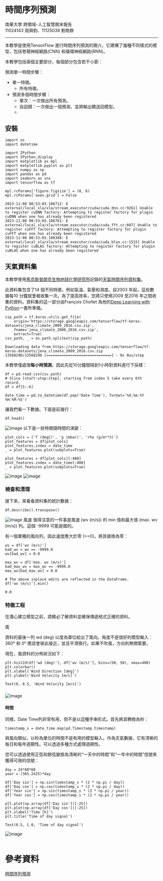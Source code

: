 # 時間序列預測

南華大學 跨領域-人工智慧期末報告<br>
11024143 周舜鈞、11125038 劉皓群
****
本教學是使用TensorFlow 進行時間序列預測的簡介。它建構了幾種不同樣式的模型，包括卷積神經網路(CNN) 和循環神經網路(RNN)。

本教學包括兩個主要部分，每個部分包含若干小節：

預測單一時間步驟：
- 單一特徵。
  - 所有特徵。
- 預測多個時間步驟：
  - 單次：一次做出所有預測。
  - 自迴歸：一次做出一個預測，並將輸出饋送回模型。
  - 
## 安裝
```
import os
import datetime

import IPython
import IPython.display
import matplotlib as mpl
import matplotlib.pyplot as plt
import numpy as np
import pandas as pd
import seaborn as sns
import tensorflow as tf

mpl.rcParams['figure.figsize'] = (8, 6)
mpl.rcParams['axes.grid'] = False
```
```
2023-11-08 00:53:03.106712: E external/local_xla/xla/stream_executor/cuda/cuda_dnn.cc:9261] Unable to register cuDNN factory: Attempting to register factory for plugin cuDNN when one has already been registered
2023-11-08 00:53:03.106761: E external/local_xla/xla/stream_executor/cuda/cuda_fft.cc:607] Unable to register cuFFT factory: Attempting to register factory for plugin cuFFT when one has already been registered
2023-11-08 00:53:03.108388: E external/local_xla/xla/stream_executor/cuda/cuda_blas.cc:1515] Unable to register cuBLAS factory: Attempting to register factory for plugin cuBLAS when one has already been registered
```

## 天氣資料集
本教學使用[馬克斯普朗克生物地球化學研究所](https://www.bgc-jena.mpg.de/wetter/)記錄的[天氣時間序列資料集](https://www.bgc-jena.mpg.de/)。

此資料集包含了14 個不同特徵，例如氣溫、氣壓和濕度。自2003 年起，這些數據每10 分鐘就會被收集一次。為了提高效率，您將只使用2009 至2016 年之間收集的資料。資料集的這一部分由François Chollet 為他的[Deep Learning with Python](https://www.manning.com/books/deep-learning-with-python)一書所準備。
```
zip_path = tf.keras.utils.get_file(
    origin='https://storage.googleapis.com/tensorflow/tf-keras-datasets/jena_climate_2009_2016.csv.zip',
    fname='jena_climate_2009_2016.csv.zip',
    extract=True)
csv_path, _ = os.path.splitext(zip_path)
```
```
Downloading data from https://storage.googleapis.com/tensorflow/tf-keras-datasets/jena_climate_2009_2016.csv.zip
13568290/13568290 [==============================] - 0s 0us/step
```
本教學僅處理**每小時預測**，因此先從10分鐘間隔到1小時對資料進行下採樣：
```
df = pd.read_csv(csv_path)
# Slice [start:stop:step], starting from index 5 take every 6th record.
df = df[5::6]

date_time = pd.to_datetime(df.pop('Date Time'), format='%d.%m.%Y %H:%M:%S')
```
讓我們看一下數據。下面是前幾行：
```
df.head()
```
![image](https://github.com/Roseller37/ai-final-report/blob/main/image/%E5%A4%A9%E6%B0%A3%E8%B3%87%E6%96%99%E9%9B%861.png)
以下是一些特徵隨時間的演變：
```
plot_cols = ['T (degC)', 'p (mbar)', 'rho (g/m**3)']
plot_features = df[plot_cols]
plot_features.index = date_time
_ = plot_features.plot(subplots=True)

plot_features = df[plot_cols][:480]
plot_features.index = date_time[:480]
_ = plot_features.plot(subplots=True)
```
![image](https://github.com/Roseller37/ai-final-report/blob/main/image/%E5%A4%A9%E6%B0%A3%E8%B3%87%E6%96%99%E9%9B%862.png)
![image](https://github.com/Roseller37/ai-final-report/blob/main/image/%E5%A4%A9%E6%B0%A3%E8%B3%87%E6%96%99%E9%9B%863.png)
### 檢查和清理
接下來，來看看資料集的統計數據：
```
df.describe().transpose()
```
![image](https://github.com/Roseller37/ai-final-report/blob/main/image/%E5%A4%A9%E6%B0%A3%E8%B3%87%E6%96%99%E9%9B%864.png)
風速 值得注意的一件事是風速 (wv (m/s)) 的 min 值和最大值 (max. wv (m/s)) 列。這個 -9999 可能是錯的。

有一個單獨的風向列，因此速度應大於零 (>=0)。將其替換為零：
```
wv = df['wv (m/s)']
bad_wv = wv == -9999.0
wv[bad_wv] = 0.0

max_wv = df['max. wv (m/s)']
bad_max_wv = max_wv == -9999.0
max_wv[bad_max_wv] = 0.0

# The above inplace edits are reflected in the DataFrame.
df['wv (m/s)'].min()
```
```
0.0
```
### 特徵工程

在潛心建立模型之前，請務必了解資料並確保傳遞格式正確的資料。

風

資料的最後一列 wd (deg) 以度為單位給出了風向。角度不是很好的模型輸入：360° 和 0° 應該會彼此接近，並且平滑換行。如果不吹風，方向則無關緊要。

現在，風資料的分佈狀況如下：
```
plt.hist2d(df['wd (deg)'], df['wv (m/s)'], bins=(50, 50), vmax=400)
plt.colorbar()
plt.xlabel('Wind Direction [deg]')
plt.ylabel('Wind Velocity [m/s]')
```
```
Text(0, 0.5, 'Wind Velocity [m/s]')
```








###
![image](https://github.com/Roseller37/ai-final-report/blob/main/image/%E5%A4%A9%E6%B0%A3%E8%B3%87%E6%96%99%E9%9B%865.png)
#### 時間
同樣，Date Time列非常有用，但不是以這種字串形式。首先將其轉換為秒：
```
timestamp_s = date_time.map(pd.Timestamp.timestamp)
```
與風向類似，以秒為單位的時間不是有用的模型輸入。作為天氣數據，它​​有清晰的每日和每年週期性。可以透過多種方式處理週期性。

您可以透過使用正弦和餘弦變換為清晰的“一天中的時間”和“一年中的時間”信號來獲得可用的信號：
```
day = 24*60*60
year = (365.2425)*day

df['Day sin'] = np.sin(timestamp_s * (2 * np.pi / day))
df['Day cos'] = np.cos(timestamp_s * (2 * np.pi / day))
df['Year sin'] = np.sin(timestamp_s * (2 * np.pi / year))
df['Year cos'] = np.cos(timestamp_s * (2 * np.pi / year))
```
```
plt.plot(np.array(df['Day sin'])[:25])
plt.plot(np.array(df['Day cos'])[:25])
plt.xlabel('Time [h]')
plt.title('Time of day signal')
```
```
Text(0.5, 1.0, 'Time of day signal')
```
![image](https://github.com/Roseller37/ai-final-report/blob/main/image/%E5%A4%A9%E6%B0%A3%E8%B3%87%E6%96%99%E9%9B%867.png)
```
```

# 參考資料
[時間序列預測]([https://www.cc.ntu.edu.tw/chinese/epaper/0052/20200320_5207.html](https://tensorflow.google.cn/tutorials/structured_data/time_series?hl=zh_cn))
